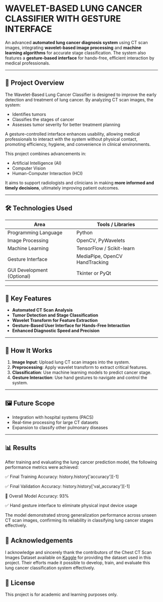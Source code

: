 # WAVELET-BASED LUNG CANCER CLASSIFIER WITH GESTURE INTERFACE
An advanced **automated lung cancer diagnosis system** using CT scan images, integrating **wavelet-based image processing** and **machine learning algorithms** for accurate stage classification. The system also features a **gesture-based interface** for hands-free, efficient interaction by medical professionals.

---

## 📌 Project Overview

The Wavelet-Based Lung Cancer Classifier is designed to improve the early detection and treatment of lung cancer. By analyzing CT scan images, the system:
- Identifies tumors
- Classifies the stages of cancer
- Assesses tumor severity for better treatment planning

A gesture-controlled interface enhances usability, allowing medical professionals to interact with the system without physical contact, promoting efficiency, hygiene, and convenience in clinical environments.

This project combines advancements in:
- Artificial Intelligence (AI)
- Computer Vision
- Human-Computer Interaction (HCI)

It aims to support radiologists and clinicians in making **more informed and timely decisions**, ultimately improving patient outcomes.

---

## 🛠️ Technologies Used

| Area                      | Tools / Libraries             |
|----------------------------|-------------------------------|
| Programming Language       | Python                        |
| Image Processing           | OpenCV, PyWavelets             |
| Machine Learning           | TensorFlow / Scikit-learn      |
| Gesture Interface          | MediaPipe, OpenCV HandTracking |
| GUI Development (Optional) | Tkinter or PyQt                |

---

## 🧠 Key Features

- **Automated CT Scan Analysis**  
- **Tumor Detection and Stage Classification**  
- **Wavelet Transform for Feature Extraction**  
- **Gesture-Based User Interface for Hands-Free Interaction**  
- **Enhanced Diagnostic Speed and Precision**

---

## 🚀 How It Works

1. **Image Input**: Upload lung CT scan images into the system.
2. **Preprocessing**: Apply wavelet transform to extract critical features.
3. **Classification**: Use machine learning models to predict cancer stage.
4. **Gesture Interaction**: Use hand gestures to navigate and control the system.

---

## 🖼️ Future Scope

- Integration with hospital systems (PACS)
- Real-time processing for large CT datasets
- Expansion to classify other pulmonary diseases

---

## 📊 Results
After training and evaluating the lung cancer prediction model, the following performance metrics were achieved:

✅ Final Training Accuracy: history.history['accuracy'][-1]

✅ Final Validation Accuracy: history.history['val_accuracy'][-1]

🎯 Overall Model Accuracy: 93%

✅ Hand gesture interface to eliminate physical input device usage 

The model demonstrated strong generalization performance across unseen CT scan images, confirming its reliability in classifying lung cancer stages effectively.

## 🙏 Acknowledgements
I acknowledge and sincerely thank the contributors of the Chest CT Scan Images Dataset available on [Kaggle](https://www.kaggle.com/datasets/mohamedhanyyy/chest-ctscan-images) for providing the dataset used in this project.
Their efforts made it possible to develop, train, and evaluate this lung cancer classification system effectively.
## 📄 License
This project is for academic and learning purposes only.

